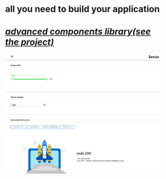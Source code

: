 # all you need to build your application
# *[advanced components library(see the project)](https://and-gurin.github.io/ui-component-library)*
![preview](./public/cover.png)